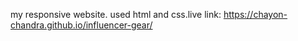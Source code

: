 my responsive website. used html and css.live link:  https://chayon-chandra.github.io/influencer-gear/
